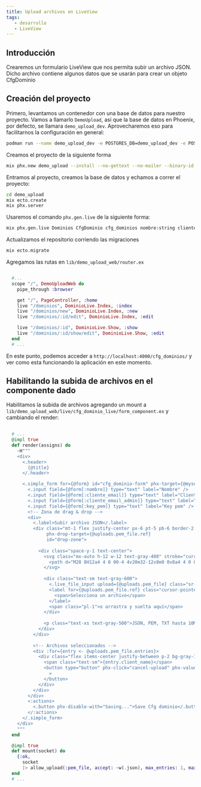 ```yaml
---
title: Upload archivos en LiveView 
tags: 
   - desarrollo
   - LiveView
---
```


## Introducción
Crearemos un formulario LiveView que nos permita subir un archivo JSON. Dicho archivo contiene algunos datos que se usarán para crear un objeto CfgDominio

## Creación del proyecto

Primero, levantamos un contenedor con una base de datos para nuestro proyecto. Vamos a llamarlo `DemoUpload`, así que la base de datos en Phoenix, por defecto, se llamara `demo_upload_dev`. Aprovecharemos eso para facilitarnos la configuración en general:
```bash
podman run --name demo_upload_dev -e POSTGRES_DB=demo_upload_dev -e POSTGRES_PASSWORD=postgres -p 5432:5432 -d postgres:15-bookworm
```

Creamos el proyecto de la siguiente forma
```bash
mix phx.new demo_upload --install --no-gettext --no-mailer --binary-id
```

Entramos al proyecto, creamos la base de datos y echamos a correr el proyecto:
```bash
cd demo_upload
mix ecto.create
mix phx.server
```

Usaremos el comando `phx.gen.live` de la siguiente forma:
```bash
mix phx.gen.live Dominios CfgDominio cfg_dominios nombre:string cliente_email:string cliente_email_admin:string key_pem:string 
```

Actualizamos el repositorio corriendo las migraciones
```bash
mix ecto.migrate
```

Agregamos las rutas en `lib/demo_upload_web/router.ex`
```elixir

  #...
  scope "/", DemoUploadWeb do
    pipe_through :browser

    get "/", PageController, :home
    live "/dominios", DominioLive.Index, :index
    live "/dominios/new", DominioLive.Index, :new
    live "/dominios/:id/edit", DominioLive.Index, :edit

    live "/dominios/:id", DominioLive.Show, :show
    live "/dominios/:id/show/edit", DominioLive.Show, :edit
  end
  # ...

```

En este punto, podemos acceder a `http://localhost:4000/cfg_dominios/` y ver como esta funcionando la aplicación en este momento.

## Habilitando la subida de archivos en el componente dado

Habilitamos la subida de archivos agregando un mount a `lib/demo_upload_web/live/cfg_dominio_live/form_component.ex` y cambiando el render:

```elixir
  
  # ...
  @impl true
  def render(assigns) do
    ~H"""
    <div>
      <.header>
        {@title}
      </.header>

      <.simple_form for={@form} id="cfg_dominio-form" phx-target={@myself} phx-change="validate" phx-submit="save" >
        <.input field={@form[:nombre]} type="text" label="Nombre" />
        <.input field={@form[:cliente_email]} type="text" label="Cliente email" />
        <.input field={@form[:cliente_email_admin]} type="text" label="Cliente email admin" />
        <.input field={@form[:key_pem]} type="text" label="Key pem" />
        <!-- Zona de drag & drop -->
        <div>
          <.label>Subir archivo JSON</.label>
          <div class="mt-1 flex justify-center px-6 pt-5 pb-6 border-2 border-gray-300 border-dashed rounded-md hover:border-gray-400 transition-colors"
               phx-drop-target={@uploads.pem_file.ref}
               id="drop-zone">
            
            <div class="space-y-1 text-center">
              <svg class="mx-auto h-12 w-12 text-gray-400" stroke="currentColor" fill="none" viewBox="0 0 48 48">
                <path d="M28 8H12a4 4 0 00-4 4v20m32-12v8m0 0v8a4 4 0 01-4 4H12a4 4 0 01-4-4v-4m32-4l-3.172-3.172a4 4 0 00-5.656 0L28 28M8 32l9.172-9.172a4 4 0 015.656 0L28 28m0 0l4 4m4-24h8m-4-4v8m-12 4h.02" stroke-width="2" stroke-linecap="round" stroke-linejoin="round"/>
              </svg>
              
              <div class="text-sm text-gray-600">
                <.live_file_input upload={@uploads.pem_file} class="sr-only" />
                <label for={@uploads.pem_file.ref} class="cursor-pointer bg-white rounded-md font-medium text-indigo-600 hover:text-indigo-500">
                  <span>Selecciona un archivo</span>
                </label>
                <span class="pl-1">o arrastra y suelta aquí</span>
              </div>
              
              <p class="text-xs text-gray-500">JSON, PEM, TXT hasta 10MB</p>
            </div>
          </div>
          
          <!-- Archivos seleccionados -->
          <div :for={entry <- @uploads.pem_file.entries}>
            <div class="flex items-center justify-between p-2 bg-gray-100 rounded mt-2">
              <span class="text-sm">{entry.client_name}</span>
              <button type="button" phx-click="cancel-upload" phx-value-ref={entry.ref} phx-target={@myself} class="text-red-500 hover:text-red-700">
                ✕
              </button>
            </div>
          </div>
        </div>
        <:actions>
          <.button phx-disable-with="Saving...">Save Cfg dominio</.button>
        </:actions>
      </.simple_form>
    </div>
    """
  end

  @impl true
  def mount(socket) do
    {:ok,
      socket
      |> allow_upload(:pem_file, accept: ~w(.json), max_entries: 1, max_file_size: 10_000_000)}
  end
  # ...

```
